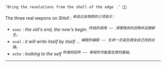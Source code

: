 

~~~ 
‘Bring the revelations from the shell of the edge .’ 🦪🦉
~~~

The three real wepons on *SHell* : <sup><kbd><var>来自过去物质的三项启示：</var></kbd></sup>

- `exec` : *the old's end, the new's begin.* <sup><kbd><var>终结的调用 —— 清理残余的旧物并迎接新生。</var></kbd></sup>
- `eval` : *it will write itself by itself ...* <sup><kbd><var>编程的编程 —— 生命一旦诞生就会自己找到出路。</var></kbd></sup>
- `echo` : *looking to the self* <sup><kbd><var>传递的回声 —— 审视的可能是反馈的基础。</var></kbd></sup>

----

